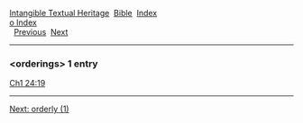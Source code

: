 [Intangible Textual Heritage](../../index)  [Bible](../index) 
[Index](index)   
[o Index](_o_)  
  [Previous](c08080)  [Next](c08082) 

------------------------------------------------------------------------

### &lt;orderings&gt; 1 entry

[Ch1 24:19](../kjv/ch1024.htm#019)  

------------------------------------------------------------------------

[Next: orderly (1)](c08082)
